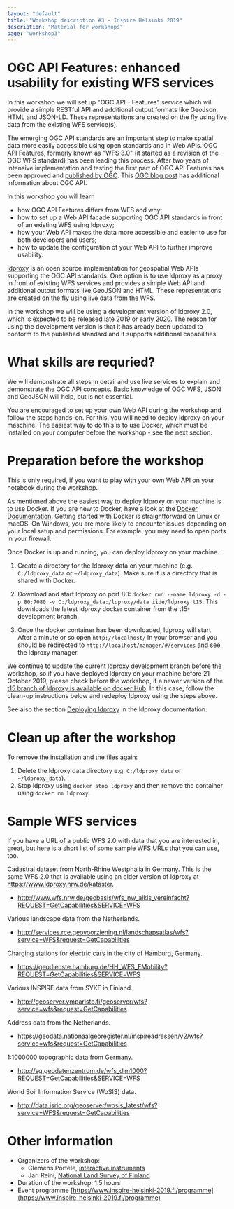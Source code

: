 ```yaml
---
layout: "default"
title: "Workshop description #3 - Inspire Helsinki 2019"
description: "Material for workshops"
page: "workshop3"
---
```

# OGC API Features: enhanced usability for existing WFS services

In this workshop we will set up "OGC API - Features" service which will provide a simple RESTful API and additional output formats like GeoJson, HTML and JSON-LD. These representations are created on the fly using live data from the existing WFS service(s).

The emerging OGC API standards are an important step to make spatial data more easily accessible using open standards and in Web APIs. OGC API Features, formerly known as "WFS 3.0" (it started as a revision of the OGC WFS standard) has been leading this process. After two years of intensive implementation and testing the first part of OGC API Features has been approved and [published by OGC](http://docs.opengeospatial.org/is/17-069r3/17-069r3.html). This [OGC blog post](https://www.opengeospatial.org/blog/2996) has additional information about OGC API.

In this workshop you will learn
* how OGC API Features differs from WFS and why;
* how to set up a Web API facade supporting OGC API standards in front of an existing WFS using ldproxy;
* how your Web API makes the data more accessible and easier to use for both developers and users;
* how to update the configuration of your Web API to further improve usability.

[ldproxy](https://github.com/interactive-instruments/ldproxy) is an open source implementation for geospatial Web APIs supporting the OGC API standards. One option is to use ldproxy as a proxy in front of existing WFS services and provides a simple Web API and additional output formats like GeoJSON and HTML. These representations are created on the fly using live data from the WFS.

In the workshop we will be using a development version of ldproxy 2.0, which is expected to be released late 2019 or early 2020. The reason for using the development version is that it has aready been updated to conform to the published standard and it supports additional capabilities.

# What skills are requried?

We will demonstrate all steps in detail and use live services to explain and demonstrate the OGC API concepts. Basic knowledge of OGC WFS, JSON and GeoJSON will help, but is not essential.

You are encouraged to set up your own Web API during the workshop and follow the steps hands-on. For this, you will need to deploy ldproxy on your maschine. The easiest way to do this is to use Docker, which must be installed on your computer before the workshop - see the next section.

# Preparation before the workshop

This is only required, if you want to play with your own Web API on your notebook during the workshop.

As mentioned above the easiest way to deploy ldproxy on your machine is to use Docker. If you are new to Docker, have a look at the [Docker Documentation](https://docs.docker.com/). Getting started with Docker is straightforward on Linux or macOS. On Windows, you are more likely to encounter issues depending on your local setup and permissions. For example, you may need to open ports in your firewall.

Once Docker is up and running, you can deploy ldproxy on your machine.

1. Create a directory for the ldproxy data on your machine (e.g. `C:/ldproxy_data` or `~/ldproxy_data`). Make sure it is a directory that is shared with Docker.

2. Download and start ldproxy on port 80: `docker run --name ldproxy -d -p 80:7080 -v C:/ldproxy_data:/ldproxy/data iide/ldproxy:t15`. This downloads the latest ldproxy docker container from the t15-development branch.

3. Once the docker container has been downloaded, ldproxy will start. After a minute or so open `http://localhost/` in your browser and you should be redirected to `http://localhost/manager/#/services` and see the ldproxy manager.

We continue to update the current ldproxy development branch before the workshop, so if you have deployed ldproxy on your machine before 21 October 2019, please check before the workshop, if a newer version of the [t15 branch of ldproxy is available on docker Hub](https://hub.docker.com/r/iide/ldproxy/tags?name=t15). In this case, follow the clean-up instructions below and redeploy ldproxy using the steps above.

See also the section [Deploying ldproxy](http://interactive-instruments.github.io/ldproxy/manual/00-deployment.html) in the ldproxy documentation.

# Clean up after the workshop

To remove the installation and the files again:
1. Delete the ldproxy data directory e.g. `C:/ldproxy_data` or `~/ldproxy_data`).
2. Stop ldproxy using `docker stop ldproxy` and then remove the container using `docker rm ldproxy`.

# Sample WFS services

If you have a URL of a public WFS 2.0 with data that you are interested in, great, but here is a short list of some sample WFS URLs that you can use, too.

Cadastral dataset from North-Rhine Westphalia in Germany. This is the same WFS 2.0 that is available using an older version of ldproxy at https://www.ldproxy.nrw.de/kataster.
* http://www.wfs.nrw.de/geobasis/wfs_nw_alkis_vereinfacht?REQUEST=GetCapabilities&SERVICE=WFS

Various landscape data from the Netherlands.
* http://services.rce.geovoorziening.nl/landschapsatlas/wfs?service=WFS&request=GetCapabilities

Charging stations for electric cars in the city of Hamburg, Germany.
* https://geodienste.hamburg.de/HH_WFS_EMobility?REQUEST=GetCapabilities&SERVICE=WFS

Various INSPIRE data from SYKE in Finland.
* http://geoserver.ymparisto.fi/geoserver/wfs?service=wfs&request=GetCapabilities

Address data from the Netherlands.
* https://geodata.nationaalgeoregister.nl/inspireadressen/v2/wfs?service=wfs&request=GetCapabilities

1:1000000 topographic data from Germany.
* http://sg.geodatenzentrum.de/wfs_dlm1000?REQUEST=GetCapabilities&SERVICE=WFS

World Soil Information Service (WoSIS) data.
* http://data.isric.org/geoserver/wosis_latest/wfs?service=WFS&request=GetCapabilities

# Other information

* Organizers of the workshop: 
    * Clemens Portele, [interactive instruments](https://www.interactive-instruments.de/en/)
    * Jari Reini, [National Land Survey of Finland](https://www.maanmittauslaitos.fi/en)
* Duration of the workshop: 1.5 hours
* Event programme [https://www.inspire-helsinki-2019.fi/programme](https://www.inspire-helsinki-2019.fi/programme)
